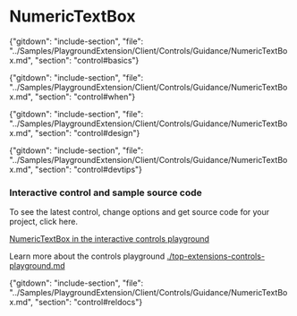 ﻿# NumericTextBox

{"gitdown": "include-section", "file": "../Samples/PlaygroundExtension/Client/Controls/Guidance/NumericTextBox.md", "section": "control#basics"}

<!-- TODO get an IMAGE to embed here -->

<!-- TODO get an SAMPLE CODE to embed here -->

{"gitdown": "include-section", "file": "../Samples/PlaygroundExtension/Client/Controls/Guidance/NumericTextBox.md", "section": "control#when"}

{"gitdown": "include-section", "file": "../Samples/PlaygroundExtension/Client/Controls/Guidance/NumericTextBox.md", "section": "control#design"}

{"gitdown": "include-section", "file": "../Samples/PlaygroundExtension/Client/Controls/Guidance/NumericTextBox.md", "section": "control#devtips"}

### Interactive control and sample source code
To see the latest control, change options and get source code for your project, click here.

<a href="https://ms.portal.azure.com/?Microsoft_Azure_Playground=true#blade/Microsoft_Azure_Playground/ControlsIndexBlade/NumericTextBox_create_Playground" target="_blank">NumericTextBox in the interactive controls playground</a>

Learn more about the controls playground [./top-extensions-controls-playground.md](./top-extensions-controls-playground.md)


{"gitdown": "include-section", "file": "../Samples/PlaygroundExtension/Client/Controls/Guidance/NumericTextBox.md", "section": "control#reldocs"}
